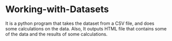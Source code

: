 # Working-with-Datasets
It is a python program that takes the dataset from a CSV file, and does some calculations on the data. Also, It outputs HTML file that contains some of the data and the results of some calculations.

